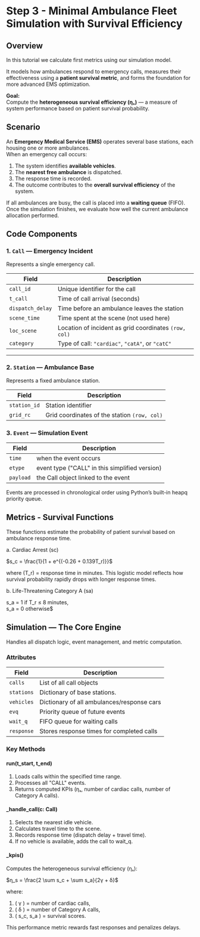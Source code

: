 # Step 3 - Minimal Ambulance Fleet Simulation with Survival Efficiency

## Overview

In this tutorial we calculate first metrics using our simulation model.

It models how ambulances respond to emergency calls, measures their effectiveness using a **patient survival metric**, and forms the foundation for more advanced EMS optimization.

**Goal:**  
Compute the **heterogeneous survival efficiency (ηₛ)** — a measure of system performance based on patient survival probability.


## Scenario

An **Emergency Medical Service (EMS)** operates several base stations, each housing one or more ambulances.  
When an emergency call occurs:
1. The system identifies **available vehicles**.
2. The **nearest free ambulance** is dispatched.
3. The response time is recorded.
4. The outcome contributes to the **overall survival efficiency** of the system.

If all ambulances are busy, the call is placed into a **waiting queue** (FIFO).  
Once the simulation finishes, we evaluate how well the current ambulance allocation performed.

## Code Components

### 1. `Call` — Emergency Incident
Represents a single emergency call.

| Field | Description |
|--------|-------------|
| `call_id` | Unique identifier for the call |
| `t_call` | Time of call arrival (seconds) |
| `dispatch_delay` | Time before an ambulance leaves the station |
| `scene_time` | Time spent at the scene (not used here) |
| `loc_scene` | Location of incident as grid coordinates `(row, col)` |
| `category` | Type of call: `"cardiac"`, `"catA"`, or `"catC"` |

---

### 2. `Station` — Ambulance Base
Represents a fixed ambulance station.

| Field | Description |
|--------|-------------|
| `station_id` | Station identifier |
| `grid_rc` | Grid coordinates of the station `(row, col)` |

### 3. `Event` — Simulation Event

| Field | Description |
|--------|-------------|
| `time` | when the event occurs |
| `etype` | event type ("CALL" in this simplified version) |
| `payload` | the Call object linked to the event |

Events are processed in chronological order using Python’s built-in heapq priority queue.


## Metrics - Survival Functions

These functions estimate the probability of patient survival based on ambulance response time.

a. Cardiac Arrest (sc)


$s_c = \frac{1}{1 + e^{(-0.26 + 0.139T_r)}}$

where (T_r) = response time in minutes.
This logistic model reflects how survival probability rapidly drops with longer response times.

b. Life-Threatening Category A (sa)

s_a = 1 if T_r ≤ 8 minutes,  
s_a = 0 otherwise$



## Simulation — The Core Engine

Handles all dispatch logic, event management, and metric computation.

### Attributes

| Field | Description |
|--------|-------------|
| `calls` | List of all call objects |
| `stations` | Dictionary of base stations. |
| `vehicles` | Dictionary of all ambulances/response cars|
| `evq` | Priority queue of future events |
| `wait_q` | FIFO queue for waiting calls |
| `response` | Stores response times for completed calls |

### Key Methods

#### run(t_start, t_end)
1. Loads calls within the specified time range.
2. Processes all "CALL" events.
3. Returns computed KPIs (ηₛ, number of cardiac calls, number of Category A calls).

#### _handle_call(c: Call)
1. Selects the nearest idle vehicle.
2. Calculates travel time to the scene.
3. Records response time (dispatch delay + travel time).
4. If no vehicle is available, adds the call to wait_q.

#### _kpis()

Computes the heterogeneous survival efficiency (ηₛ):


$η_s = \frac{2 \sum s_c + \sum s_a}{2γ + δ}$

where:
1. ( γ ) = number of cardiac calls,
2. ( δ ) = number of Category A calls,
3. ( s_c, s_a ) = survival scores.

This performance metric rewards fast responses and penalizes delays.